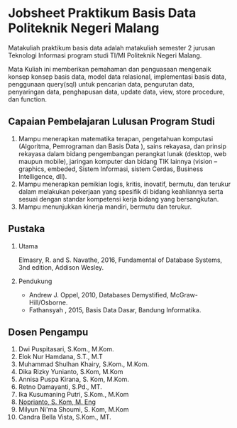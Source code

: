 # Jobsheet Praktikum Basis Data Politeknik Negeri Malang

Matakuliah praktikum basis data adalah matakuliah semester 2 jurusan Teknologi Informasi program studi TI/MI Politeknik
Negeri Malang. 

Mata Kuliah ini  memberikan pemahaman dan penguasaan  mengenaik konsep konsep basis data, model data relasional, 
implementasi basis data, penggunaan query(sql) untuk pencarian data, pengurutan data, penyaringan data, penghapusan 
data, update data, view, store procedure, dan function.

## Capaian Pembelajaran Lulusan Program Studi

1.	Mampu menerapkan matematika terapan, pengetahuan komputasi (Algoritma, Pemrograman dan Basis Data ), sains rekayasa, 
dan prinsip rekayasa dalam bidang pengembangan perangkat lunak (desktop, web maupun mobile), jaringan komputer dan bidang 
TIK lainnya (vision – graphics, embeded, Sistem Informasi, sistem Cerdas, Business Intelligence, dll).
2.	Mampu menerapkan pemikian logis, kritis, inovatif, bermutu, dan terukur dalam melakukan pekerjaan yang spesifik di 
bidang keahliannya serta sesuai dengan standar kompetensi kerja bidang yang bersangkutan.
3.	Mampu menunjukkan kinerja mandiri, bermutu dan terukur.

## Pustaka
1. Utama
    
    Elmasry, R. and S. Navathe, 2016, Fundamental of Database Systems, 3nd edition, Addison Wesley.
     
2. Pendukung

    * Andrew J. Oppel, 2010, Databases Demystified, McGraw-Hill/Osborne.
    * Fathansyah , 2015, Basis Data Dasar, Bandung Informatika. 

## Dosen Pengampu
1. Dwi Puspitasari, S.Kom., M.Kom.
2. Elok Nur Hamdana, S.T., M.T	
3. Muhammad Shulhan Khairy, S.Kom., M.Kom.	
4. Dika Rizky Yunianto, S.Kom, M.Kom
5. Annisa Puspa Kirana, S. Kom, M.Kom.
6. Retno Damayanti, S.Pd., MT.	
7. Ika Kusumaning Putri, S.Kom., M.Kom	
8. [Noprianto, S. Kom, M. Eng](https://github.com/0d3ng)
9. Milyun Ni'ma Shoumi, S. Kom, M.Kom
10. Candra Bella Vista, S.Kom., MT.


